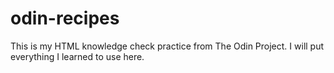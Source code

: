 # odin-recipes
This is my HTML knowledge check practice from The Odin Project. I will put everything I learned to use here.